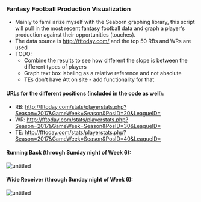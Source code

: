 ### Fantasy Football Production Visualization 
* Mainly to familiarize myself with the Seaborn graphing library, this script will pull in the most recent fantasy football data and graph a player's production against their opportunities (touches). 
* The data source is http://fftoday.com/ and the top 50 RBs and WRs are used
* TODO: 
  * Combine the results to see how different the slope is between the different types of players
  * Graph text box labeling as a relative reference and not absolute
  * TEs don't have Att on site - add functionality for that

#### URLs for the different positions (included in the code as well):
* RB: http://fftoday.com/stats/playerstats.php?Season=2017&GameWeek=Season&PosID=20&LeagueID=
* WR: http://fftoday.com/stats/playerstats.php?Season=2017&GameWeek=Season&PosID=30&LeagueID=
* TE: http://fftoday.com/stats/playerstats.php?Season=2017&GameWeek=Season&PosID=40&LeagueID=

#### Running Back (through Sunday night of Week 6): 

![untitled](https://user-images.githubusercontent.com/31293179/31629395-7ff71ea2-b281-11e7-9023-39b626236514.png)

#### Wide Receiver (through Sunday night of Week 6): 

![untitled](https://user-images.githubusercontent.com/31293179/31667493-9c5b81f4-b31d-11e7-9cef-e04135ba28b8.png)

